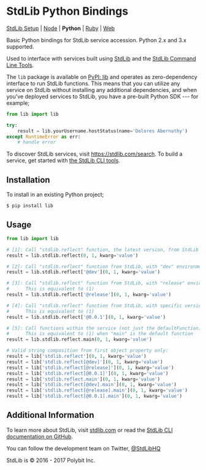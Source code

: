 # StdLib Python Bindings

[StdLib Setup](https://github.com/stdlib/lib) |
[Node](https://github.com/stdlib/lib-node) |
**Python** |
[Ruby](https://github.com/stdlib/lib-ruby) |
[Web](https://github.com/stdlib/lib-js)

Basic Python bindings for StdLib service accession. Python 2.x and 3.x supported.

Used to interface with services built using [StdLib](https://stdlib.com) and
the [StdLib Command Line Tools](https://github.com/stdlib/lib).

The `lib` package is available on [PyPI: lib](https://pypi.python.org/pypi/lib) and
operates as zero-dependency interface to run StdLib functions. This means that
you can utilize any service on StdLib without installing any additional
dependencies, and when you've deployed services to StdLib, you have a pre-built
Python SDK --- for example;

```python
from lib import lib

try:
    result = lib.yourUsername.hostStatus(name='Dolores Abernathy')
except RuntimeError as err:
    # handle error
```

To discover StdLib services, visit https://stdlib.com/search. To build a service,
get started with [the StdLib CLI tools](https://github.com/stdlib/lib).

## Installation

To install in an existing Python project;

```shell
$ pip install lib
```

## Usage

```python
from lib import lib

# [1]: Call "stdlib.reflect" function, the latest version, from StdLib
result = lib.stdlib.reflect(0, 1, kwarg='value')

# [2]: Call "stdlib.reflect" function from StdLib, with "dev" environment
result = lib.stdlib.reflect['@dev'](0, 1, kwarg='value')

# [3]: Call "stdlib.reflect" function from StdLib, with "release" environment
#      This is equivalent to (1)
result = lib.stdlib.reflect['@release'](0, 1, kwarg='value')

# [4]: Call "stdlib.reflect" function from StdLib, with specific version
#      This is equivalent to (1)
result = lib.stdlib.reflect['@0.0.1'](0, 1, kwarg='value')

# [5]: Call functions within the service (not just the defaultFunction)
#      This is equivalent to (1) when "main" is the default function
result = lib.stdlib.reflect.main(0, 1, kwarg='value')

# Valid string composition from first object property only:
result = lib['stdlib.reflect'](0, 1, kwarg='value')
result = lib['stdlib.reflect[@dev]'](0, 1, kwarg='value')
result = lib['stdlib.reflect[@release]'](0, 1, kwarg='value')
result = lib['stdlib.reflect[@0.0.1]'](0, 1, kwarg='value')
result = lib['stdlib.reflect.main'](0, 1, kwarg='value')
result = lib['stdlib.reflect[@dev].main'](0, 1, kwarg='value')
result = lib['stdlib.reflect[@release].main'](0, 1, kwarg='value')
result = lib['stdlib.reflect[@0.0.1].main'](0, 1, kwarg='value')
```

## Additional Information

To learn more about StdLib, visit [stdlib.com](https://stdlib.com) or read the
[StdLib CLI documentation on GitHub](https://github.com/stdlib/lib).

You can follow the development team on Twitter, [@StdLibHQ](https://twitter.com/stdlibhq)

StdLib is &copy; 2016 - 2017 Polybit Inc.
